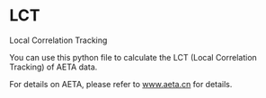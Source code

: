 # LCT
Local Correlation Tracking

You can use this python file to calculate the LCT (Local Correlation Tracking) of AETA data. 

For details on AETA, please refer to www.aeta.cn for details.
